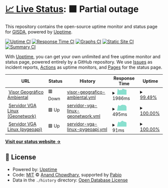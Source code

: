 # [📈 Live Status](https://GISDA.github.io/upptime): <!--live status--> **🟧 Partial outage**

This repository contains the open-source uptime monitor and status page for [GISDA](https://GISDA.github.io/upptime), powered by [Upptime](https://github.com/upptime/upptime).

[![Uptime CI](https://github.com/GISDA/upptime/workflows/Uptime%20CI/badge.svg)](https://github.com/GISDA/upptime/actions?query=workflow%3A%22Uptime+CI%22)
[![Response Time CI](https://github.com/GISDA/upptime/workflows/Response%20Time%20CI/badge.svg)](https://github.com/GISDA/upptime/actions?query=workflow%3A%22Response+Time+CI%22)
[![Graphs CI](https://github.com/GISDA/upptime/workflows/Graphs%20CI/badge.svg)](https://github.com/GISDA/upptime/actions?query=workflow%3A%22Graphs+CI%22)
[![Static Site CI](https://github.com/GISDA/upptime/workflows/Static%20Site%20CI/badge.svg)](https://github.com/GISDA/upptime/actions?query=workflow%3A%22Static+Site+CI%22)
[![Summary CI](https://github.com/GISDA/upptime/workflows/Summary%20CI/badge.svg)](https://github.com/GISDA/upptime/actions?query=workflow%3A%22Summary+CI%22)

With [Upptime](https://upptime.js.org), you can get your own unlimited and free uptime monitor and status page, powered entirely by a GitHub repository. We use [Issues](https://github.com/GISDA/upptime/issues) as incident reports, [Actions](https://github.com/GISDA/upptime/actions) as uptime monitors, and [Pages](https://GISDA.github.io/upptime) for the status page.

<!--start: status pages-->
<!-- This summary is generated by Upptime (https://github.com/upptime/upptime) -->
<!-- Do not edit this manually, your changes will be overwritten -->
<!-- prettier-ignore -->
| URL | Status | History | Response Time | Uptime |
| --- | ------ | ------- | ------------- | ------ |
| <img alt="" src="https://icons.duckduckgo.com/ip3/visorgeo.ambientebogota.gov.co.ico" height="13"> [Visor Geográfico Ambiental](https://visorgeo.ambientebogota.gov.co) | 🟥 Down | [visor-geografico-ambiental.yml](https://github.com/GISDA/upptime/commits/HEAD/history/visor-geografico-ambiental.yml) | <details><summary><img alt="Response time graph" src="./graphs/visor-geografico-ambiental/response-time-week.png" height="20"> 1986ms</summary><br><a href="https://gisda.github.io/history/visor-geografico-ambiental"><img alt="Response time 2266" src="https://img.shields.io/endpoint?url=https%3A%2F%2Fraw.githubusercontent.com%2FGISDA%2Fupptime%2FHEAD%2Fapi%2Fvisor-geografico-ambiental%2Fresponse-time.json"></a><br><a href="https://gisda.github.io/history/visor-geografico-ambiental"><img alt="24-hour response time 1941" src="https://img.shields.io/endpoint?url=https%3A%2F%2Fraw.githubusercontent.com%2FGISDA%2Fupptime%2FHEAD%2Fapi%2Fvisor-geografico-ambiental%2Fresponse-time-day.json"></a><br><a href="https://gisda.github.io/history/visor-geografico-ambiental"><img alt="7-day response time 1986" src="https://img.shields.io/endpoint?url=https%3A%2F%2Fraw.githubusercontent.com%2FGISDA%2Fupptime%2FHEAD%2Fapi%2Fvisor-geografico-ambiental%2Fresponse-time-week.json"></a><br><a href="https://gisda.github.io/history/visor-geografico-ambiental"><img alt="30-day response time 2128" src="https://img.shields.io/endpoint?url=https%3A%2F%2Fraw.githubusercontent.com%2FGISDA%2Fupptime%2FHEAD%2Fapi%2Fvisor-geografico-ambiental%2Fresponse-time-month.json"></a><br><a href="https://gisda.github.io/history/visor-geografico-ambiental"><img alt="1-year response time 2266" src="https://img.shields.io/endpoint?url=https%3A%2F%2Fraw.githubusercontent.com%2FGISDA%2Fupptime%2FHEAD%2Fapi%2Fvisor-geografico-ambiental%2Fresponse-time-year.json"></a></details> | <details><summary><a href="https://gisda.github.io/history/visor-geografico-ambiental">99.49%</a></summary><a href="https://gisda.github.io/history/visor-geografico-ambiental"><img alt="All-time uptime 98.81%" src="https://img.shields.io/endpoint?url=https%3A%2F%2Fraw.githubusercontent.com%2FGISDA%2Fupptime%2FHEAD%2Fapi%2Fvisor-geografico-ambiental%2Fuptime.json"></a><br><a href="https://gisda.github.io/history/visor-geografico-ambiental"><img alt="24-hour uptime 100.00%" src="https://img.shields.io/endpoint?url=https%3A%2F%2Fraw.githubusercontent.com%2FGISDA%2Fupptime%2FHEAD%2Fapi%2Fvisor-geografico-ambiental%2Fuptime-day.json"></a><br><a href="https://gisda.github.io/history/visor-geografico-ambiental"><img alt="7-day uptime 99.49%" src="https://img.shields.io/endpoint?url=https%3A%2F%2Fraw.githubusercontent.com%2FGISDA%2Fupptime%2FHEAD%2Fapi%2Fvisor-geografico-ambiental%2Fuptime-week.json"></a><br><a href="https://gisda.github.io/history/visor-geografico-ambiental"><img alt="30-day uptime 99.63%" src="https://img.shields.io/endpoint?url=https%3A%2F%2Fraw.githubusercontent.com%2FGISDA%2Fupptime%2FHEAD%2Fapi%2Fvisor-geografico-ambiental%2Fuptime-month.json"></a><br><a href="https://gisda.github.io/history/visor-geografico-ambiental"><img alt="1-year uptime 98.81%" src="https://img.shields.io/endpoint?url=https%3A%2F%2Fraw.githubusercontent.com%2FGISDA%2Fupptime%2FHEAD%2Fapi%2Fvisor-geografico-ambiental%2Fuptime-year.json"></a></details>
| <img alt="" src="https://icons.duckduckgo.com/ip3/gis.ambientebogota.gov.co.ico" height="13"> [Servidor VGA Linux (Geonetwork)](https://gis.ambientebogota.gov.co/geonetwork/) | 🟩 Up | [servidor-vga-linux-geonetwork.yml](https://github.com/GISDA/upptime/commits/HEAD/history/servidor-vga-linux-geonetwork.yml) | <details><summary><img alt="Response time graph" src="./graphs/servidor-vga-linux-geonetwork/response-time-week.png" height="20"> 495ms</summary><br><a href="https://gisda.github.io/history/servidor-vga-linux-geonetwork"><img alt="Response time 497" src="https://img.shields.io/endpoint?url=https%3A%2F%2Fraw.githubusercontent.com%2FGISDA%2Fupptime%2FHEAD%2Fapi%2Fservidor-vga-linux-geonetwork%2Fresponse-time.json"></a><br><a href="https://gisda.github.io/history/servidor-vga-linux-geonetwork"><img alt="24-hour response time 379" src="https://img.shields.io/endpoint?url=https%3A%2F%2Fraw.githubusercontent.com%2FGISDA%2Fupptime%2FHEAD%2Fapi%2Fservidor-vga-linux-geonetwork%2Fresponse-time-day.json"></a><br><a href="https://gisda.github.io/history/servidor-vga-linux-geonetwork"><img alt="7-day response time 495" src="https://img.shields.io/endpoint?url=https%3A%2F%2Fraw.githubusercontent.com%2FGISDA%2Fupptime%2FHEAD%2Fapi%2Fservidor-vga-linux-geonetwork%2Fresponse-time-week.json"></a><br><a href="https://gisda.github.io/history/servidor-vga-linux-geonetwork"><img alt="30-day response time 500" src="https://img.shields.io/endpoint?url=https%3A%2F%2Fraw.githubusercontent.com%2FGISDA%2Fupptime%2FHEAD%2Fapi%2Fservidor-vga-linux-geonetwork%2Fresponse-time-month.json"></a><br><a href="https://gisda.github.io/history/servidor-vga-linux-geonetwork"><img alt="1-year response time 497" src="https://img.shields.io/endpoint?url=https%3A%2F%2Fraw.githubusercontent.com%2FGISDA%2Fupptime%2FHEAD%2Fapi%2Fservidor-vga-linux-geonetwork%2Fresponse-time-year.json"></a></details> | <details><summary><a href="https://gisda.github.io/history/servidor-vga-linux-geonetwork">100.00%</a></summary><a href="https://gisda.github.io/history/servidor-vga-linux-geonetwork"><img alt="All-time uptime 94.88%" src="https://img.shields.io/endpoint?url=https%3A%2F%2Fraw.githubusercontent.com%2FGISDA%2Fupptime%2FHEAD%2Fapi%2Fservidor-vga-linux-geonetwork%2Fuptime.json"></a><br><a href="https://gisda.github.io/history/servidor-vga-linux-geonetwork"><img alt="24-hour uptime 100.00%" src="https://img.shields.io/endpoint?url=https%3A%2F%2Fraw.githubusercontent.com%2FGISDA%2Fupptime%2FHEAD%2Fapi%2Fservidor-vga-linux-geonetwork%2Fuptime-day.json"></a><br><a href="https://gisda.github.io/history/servidor-vga-linux-geonetwork"><img alt="7-day uptime 100.00%" src="https://img.shields.io/endpoint?url=https%3A%2F%2Fraw.githubusercontent.com%2FGISDA%2Fupptime%2FHEAD%2Fapi%2Fservidor-vga-linux-geonetwork%2Fuptime-week.json"></a><br><a href="https://gisda.github.io/history/servidor-vga-linux-geonetwork"><img alt="30-day uptime 100.00%" src="https://img.shields.io/endpoint?url=https%3A%2F%2Fraw.githubusercontent.com%2FGISDA%2Fupptime%2FHEAD%2Fapi%2Fservidor-vga-linux-geonetwork%2Fuptime-month.json"></a><br><a href="https://gisda.github.io/history/servidor-vga-linux-geonetwork"><img alt="1-year uptime 94.88%" src="https://img.shields.io/endpoint?url=https%3A%2F%2Fraw.githubusercontent.com%2FGISDA%2Fupptime%2FHEAD%2Fapi%2Fservidor-vga-linux-geonetwork%2Fuptime-year.json"></a></details>
| <img alt="" src="https://icons.duckduckgo.com/ip3/gis.ambientebogota.gov.co.ico" height="13"> [Servidor VGA Linux (pygeoapi)](https://gis.ambientebogota.gov.co/pygeoapi/) | 🟩 Up | [servidor-vga-linux-pygeoapi.yml](https://github.com/GISDA/upptime/commits/HEAD/history/servidor-vga-linux-pygeoapi.yml) | <details><summary><img alt="Response time graph" src="./graphs/servidor-vga-linux-pygeoapi/response-time-week.png" height="20"> 91ms</summary><br><a href="https://gisda.github.io/history/servidor-vga-linux-pygeoapi"><img alt="Response time 98" src="https://img.shields.io/endpoint?url=https%3A%2F%2Fraw.githubusercontent.com%2FGISDA%2Fupptime%2FHEAD%2Fapi%2Fservidor-vga-linux-pygeoapi%2Fresponse-time.json"></a><br><a href="https://gisda.github.io/history/servidor-vga-linux-pygeoapi"><img alt="24-hour response time 75" src="https://img.shields.io/endpoint?url=https%3A%2F%2Fraw.githubusercontent.com%2FGISDA%2Fupptime%2FHEAD%2Fapi%2Fservidor-vga-linux-pygeoapi%2Fresponse-time-day.json"></a><br><a href="https://gisda.github.io/history/servidor-vga-linux-pygeoapi"><img alt="7-day response time 91" src="https://img.shields.io/endpoint?url=https%3A%2F%2Fraw.githubusercontent.com%2FGISDA%2Fupptime%2FHEAD%2Fapi%2Fservidor-vga-linux-pygeoapi%2Fresponse-time-week.json"></a><br><a href="https://gisda.github.io/history/servidor-vga-linux-pygeoapi"><img alt="30-day response time 88" src="https://img.shields.io/endpoint?url=https%3A%2F%2Fraw.githubusercontent.com%2FGISDA%2Fupptime%2FHEAD%2Fapi%2Fservidor-vga-linux-pygeoapi%2Fresponse-time-month.json"></a><br><a href="https://gisda.github.io/history/servidor-vga-linux-pygeoapi"><img alt="1-year response time 98" src="https://img.shields.io/endpoint?url=https%3A%2F%2Fraw.githubusercontent.com%2FGISDA%2Fupptime%2FHEAD%2Fapi%2Fservidor-vga-linux-pygeoapi%2Fresponse-time-year.json"></a></details> | <details><summary><a href="https://gisda.github.io/history/servidor-vga-linux-pygeoapi">100.00%</a></summary><a href="https://gisda.github.io/history/servidor-vga-linux-pygeoapi"><img alt="All-time uptime 99.87%" src="https://img.shields.io/endpoint?url=https%3A%2F%2Fraw.githubusercontent.com%2FGISDA%2Fupptime%2FHEAD%2Fapi%2Fservidor-vga-linux-pygeoapi%2Fuptime.json"></a><br><a href="https://gisda.github.io/history/servidor-vga-linux-pygeoapi"><img alt="24-hour uptime 100.00%" src="https://img.shields.io/endpoint?url=https%3A%2F%2Fraw.githubusercontent.com%2FGISDA%2Fupptime%2FHEAD%2Fapi%2Fservidor-vga-linux-pygeoapi%2Fuptime-day.json"></a><br><a href="https://gisda.github.io/history/servidor-vga-linux-pygeoapi"><img alt="7-day uptime 100.00%" src="https://img.shields.io/endpoint?url=https%3A%2F%2Fraw.githubusercontent.com%2FGISDA%2Fupptime%2FHEAD%2Fapi%2Fservidor-vga-linux-pygeoapi%2Fuptime-week.json"></a><br><a href="https://gisda.github.io/history/servidor-vga-linux-pygeoapi"><img alt="30-day uptime 100.00%" src="https://img.shields.io/endpoint?url=https%3A%2F%2Fraw.githubusercontent.com%2FGISDA%2Fupptime%2FHEAD%2Fapi%2Fservidor-vga-linux-pygeoapi%2Fuptime-month.json"></a><br><a href="https://gisda.github.io/history/servidor-vga-linux-pygeoapi"><img alt="1-year uptime 99.87%" src="https://img.shields.io/endpoint?url=https%3A%2F%2Fraw.githubusercontent.com%2FGISDA%2Fupptime%2FHEAD%2Fapi%2Fservidor-vga-linux-pygeoapi%2Fuptime-year.json"></a></details>

<!--end: status pages-->

[**Visit our status website →**](https://GISDA.github.io/upptime)

## 📄 License

- Powered by: [Upptime](https://github.com/upptime/upptime)
- Code: [MIT](./LICENSE) © [Anand Chowdhary](https://anandchowdhary.com), supported by [Pabio](https://pabio.com)
- Data in the `./history` directory: [Open Database License](https://opendatacommons.org/licenses/odbl/1-0/)
